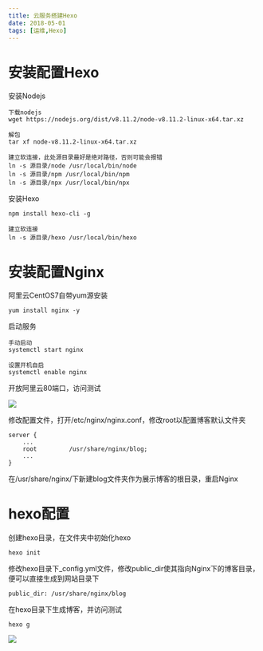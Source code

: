 ```yaml
---
title: 云服务搭建Hexo
date: 2018-05-01
tags: [运维,Hexo]
---
```

# 安装配置Hexo

安装Nodejs

```
下载nodejs
wget https://nodejs.org/dist/v8.11.2/node-v8.11.2-linux-x64.tar.xz

解包
tar xf node-v8.11.2-linux-x64.tar.xz

建立软连接，此处源目录最好是绝对路径，否则可能会报错
ln -s 源目录/node /usr/local/bin/node
ln -s 源目录/npm /usr/local/bin/npm
ln -s 源目录/npx /usr/local/bin/npx
```

安装Hexo

```
npm install hexo-cli -g

建立软连接
ln -s 源目录/hexo /usr/local/bin/hexo
```

# 安装配置Nginx

阿里云CentOS7自带yum源安装

```
yum install nginx -y
```

启动服务

```
手动启动
systemctl start nginx

设置开机自启
systemctl enable nginx
```

开放阿里云80端口，访问测试

![](http://wx2.sinaimg.cn/large/be961c2aly1fs9yb2mhahj21cp0ggq3z.jpg)

修改配置文件，打开/etc/nginx/nginx.conf，修改root以配置博客默认文件夹

```
server {
    ...
    root         /usr/share/nginx/blog;
    ...
}
```

在/usr/share/nginx/下新建blog文件夹作为展示博客的根目录，重启Nginx



# hexo配置

创建hexo目录，在文件夹中初始化hexo

```
hexo init
```

修改hexo目录下_config.yml文件，修改public_dir使其指向Nginx下的博客目录，便可以直接生成到网站目录下

```
public_dir: /usr/share/nginx/blog
```

在hexo目录下生成博客，并访问测试

```
hexo g
```

![](http://wx2.sinaimg.cn/large/be961c2aly1fs9yb5asiij21fu0u0wv0.jpg)